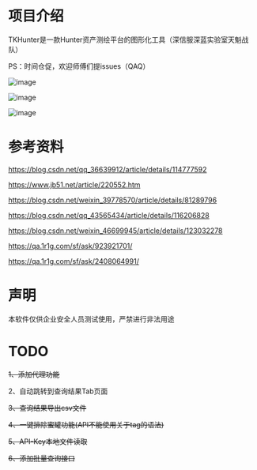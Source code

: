 # 项目介绍 
TKHunter是一款Hunter资产测绘平台的图形化工具（深信服深蓝实验室天魁战队）

PS：时间仓促，欢迎师傅们提issues（QAQ）

![image](https://user-images.githubusercontent.com/113674835/190915582-333c1c44-caa8-497a-b9d6-c0318dfb8867.png)

![image](https://user-images.githubusercontent.com/113674835/190915598-06e69873-21b1-4c8f-a29d-46b9643fa4f8.png)

![image](https://user-images.githubusercontent.com/113674835/190915609-65c969b8-9a45-4965-bb39-5632432225b0.png)



# 参考资料

https://blog.csdn.net/qq_36639912/article/details/114777592

https://www.jb51.net/article/220552.htm

https://blog.csdn.net/weixin_39778570/article/details/81289796

https://blog.csdn.net/qq_43565434/article/details/116206828

https://blog.csdn.net/weixin_46699945/article/details/123032278

https://qa.1r1g.com/sf/ask/923921701/

https://qa.1r1g.com/sf/ask/2408064991/

# 声明
本软件仅供企业安全人员测试使用，严禁进行非法用途

# TODO
~~1、添加代理功能~~

2、自动跳转到查询结果Tab页面

~~3、查询结果导出csv文件~~

~~4、一键排除蜜罐功能(API不能使用关于tag的语法)~~

~~5、API-Key本地文件读取~~

~~6、添加批量查询接口~~
